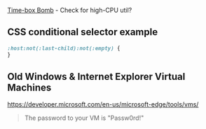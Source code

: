 
[Time-box Bomb](https://jsfiddle.net/pqL65vrc/2/) - Check for high-CPU util?



## CSS conditional selector example
```css
:host:not(:last-child):not(:empty) {
}
```


## Old Windows & Internet Explorer Virtual Machines
https://developer.microsoft.com/en-us/microsoft-edge/tools/vms/

> The password to your VM is "Passw0rd!"
